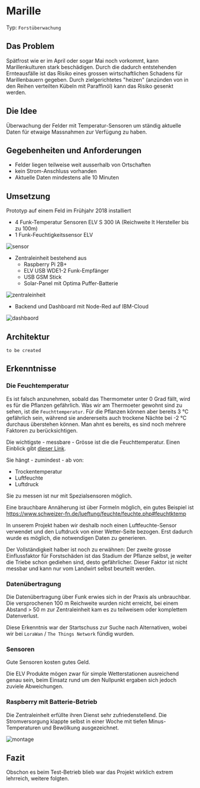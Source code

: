 # Marille

Typ: `Forstüberwachung`

## Das Problem

Spätfrost wie er im April oder sogar Mai noch vorkommt, kann Marillenkulturen stark beschädigen. Durch die dadurch entstehenden Ernteausfälle ist das Risiko eines grossen wirtschaftlichen Schadens für Marillenbauern gegeben. 
Durch zielgerichtetes "heizen" (anzünden von in den Reihen verteilten Kübeln mit Paraffinöl) kann das Risiko gesenkt werden.

## Die Idee

Überwachung der Felder mit Temperatur-Sensoren um ständig aktuelle Daten für etwaige Massnahmen zur Verfügung zu haben.

## Gegebenheiten und Anforderungen

* Felder liegen teilweise weit ausserhalb von Ortschaften
* kein Strom-Anschluss vorhanden
* Aktuelle Daten mindestens alle 10 Minuten

## Umsetzung

Prototyp auf einem Feld im Frühjahr 2018 installiert

* 4 Funk-Temperatur Sensoren ELV S 300 IA (Reichweite lt Hersteller bis zu 100m)
* 1 Funk-Feuchtigkeitssensor ELV

![sensor](media/marille/sensor.png)

* Zentraleinheit bestehend aus
    * Raspberry Pi 2B+
    * ELV USB WDE1-2 Funk-Empfänger
    * USB GSM Stick
    * Solar-Panel mit Optima Puffer-Batterie

![zentraleinheit](media/marille/zentraleinheit.png)


* Backend und Dashboard mit Node-Red auf IBM-Cloud

![dashbaord](media/marille/dashboard.png)



## Architektur

`to be created`


## Erkenntnisse

### Die Feuchtemperatur

Es ist falsch anzunehmen, sobald das Thermometer unter 0 Grad fällt, wird es für die Pflanzen gefährlich. Was wir am Thermoeter gewohnt sind zu sehen, ist die `Feuchttemperatur`. Für die Pflanzen können aber bereits 3 °C gefährlich sein, während sie andererseits auch trockene Nächte bei -2 °C durchaus überstehen können. Man ahnt es bereits, es sind noch mehrere Faktoren zu berücksichtigen.

Die wichtigste - messbare - Grösse ist die die Feuchttemperatur. Einen Einblick gibt [dieser Link](https://github.com/psychrometrics/psychrolib/blob/master/docs/overview.md). 

Sie hängt - zumindest - ab von:
* Trockentemperatur
* Luftfeuchte
* Luftdruck

Sie zu messen ist nur mit Spezialsensoren möglich.

Eine brauchbare Annäherung ist über Formeln möglich, ein gutes Beispiel ist https://www.schweizer-fn.de/lueftung/feuchte/feuchte.php#feuchtktemp

In unserem Projekt haben wir deshalb noch einen Luftfeuchte-Sensor verwendet und den Luftdruck von einer Wetter-Seite bezogen. Erst dadurch wurde es möglich, die notwendigen Daten zu generieren.

Der Vollständigkeit halber ist noch zu erwähnen: Der zweite grosse Einflussfaktor für Forstschäden ist das Stadium der Pflanze selbst, je weiter die Triebe schon gediehen sind, desto gefährlicher. Dieser Faktor ist nicht messbar und kann nur vom Landwirt selbst beurteilt werden.

### Datenübertragung

Die Datenübertragung über Funk erwies sich in der Praxis als unbrauchbar. Die versprochenen 100 m Reichweite wurden nicht erreicht, bei einem Abstand > 50 m zur Zentraleinheit kam es zu teilweisem oder komplettem Datenverlust.

Diese Erkenntnis war der Startschuss zur Suche nach Alternativen, wobei wir bei `LoraWan` / `The Things Network` fündig wurden.

### Sensoren

Gute Sensoren kosten gutes Geld. 

Die ELV Produkte mögen zwar für simple Wetterstationen ausreichend genau sein, beim Einsatz rund um den Nullpunkt ergaben sich jedoch zuviele Abweichungen.

### Raspberry mit Batterie-Betrieb

Die Zentraleinheit erfüllte ihren Dienst sehr zufriedenstellend. Die Stromversorgung klappte selbst in einer Woche mit tiefen Minus-Temperaturen und Bewölkung ausgezeichnet.

![montage](media/marille/montage.png)

## Fazit

Obschon es beim Test-Betrieb blieb war das Projekt wirklich extrem lehrreich, weitere folgten.
